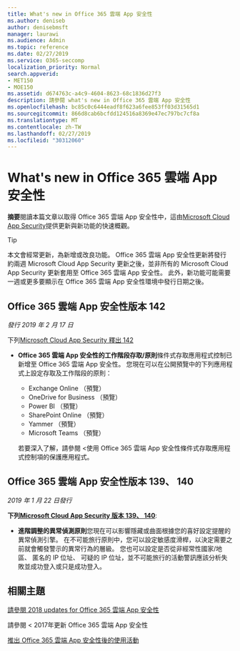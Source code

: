 ```yaml
---
title: What's new in Office 365 雲端 App 安全性
ms.author: deniseb
author: denisebmsft
manager: laurawi
ms.audience: Admin
ms.topic: reference
ms.date: 02/27/2019
ms.service: O365-seccomp
localization_priority: Normal
search.appverid:
- MET150
- MOE150
ms.assetid: d674763c-a4c9-4604-8623-68c1836d27f3
description: 請參閱 what's new in Office 365 雲端 App 安全性
ms.openlocfilehash: bc85c0c6444eadf8f623a6fee853ff03d31565d1
ms.sourcegitcommit: 866d8cab6bcfdd124516a8369e47ec797bc7cf8a
ms.translationtype: MT
ms.contentlocale: zh-TW
ms.lasthandoff: 02/27/2019
ms.locfileid: "30312060"
---
```

# <a name="what-is-new-in-office-365-cloud-app-security"></a>What's new in Office 365 雲端 App 安全性

**摘要**閱讀本篇文章以取得 Office 365 雲端 App 安全性中，這由[Microsoft Cloud App Security](https://aka.ms/whatiscas)提供更新與新功能的快速概觀。
  
> [!TIP]
> 本文會經常更新，為新增或改良功能。 Office 365 雲端 App 安全性更新將發行約兩週 Microsoft Cloud App Security 更新之後，並非所有的 Microsoft Cloud App Security 更新套用至 Office 365 雲端 App 安全性。 此外，新功能可能需要一週或更多要顯示在 Office 365 雲端 App 安全性環境中發行日期之後。

## <a name="office-365-cloud-app-security-release-142"></a>Office 365 雲端 App 安全性版本 142

*發行 2019 年 2 月 17 日*

下列[Microsoft Cloud App Security 釋出 142](https://docs.microsoft.com/en-us/cloud-app-security/release-notes#cloud-app-security-release-142)

- **Office 365 雲端 App 安全性的工作階段存取/原則**條件式存取應用程式控制已新增至 Office 365 雲端 App 安全性。 您現在可以在公開預覽中的下列應用程式上設定存取及工作階段的原則：
    - Exchange Online （預覽）
    - OneDrive for Business （預覽）
    - Power BI （預覽）
    - SharePoint Online （預覽）
    - Yammer （預覽）
    - Microsoft Teams （預覽）

    若要深入了解，請參閱 <<c0>使用 Office 365 雲端 App 安全性條件式存取應用程式控制項的保護應用程式。

## <a name="office-365-cloud-app-security-releases-139-140"></a>Office 365 雲端 App 安全性版本 139、 140

*2019 年 1 月 22 日發行*

**下列[Microsoft Cloud App Security 版本 139、 140](https://docs.microsoft.com/cloud-app-security/release-notes#cloud-app-security-release-139-140)**:

- **進階調整的異常偵測原則**您現在可以影響隱藏或曲面根據您的喜好設定提醒的異常偵測引擎。 在不可能旅行原則中，您可以設定敏感度滑桿，以決定需要之前就會觸發警示的異常行為的層級。 您也可以設定是否從非經常性國家/地區、 匿名的 IP 位址、 可疑的 IP 位址，並不可能旅行的活動警訊應該分析失敗並成功登入或只是成功登入。 

## <a name="related-topics"></a>相關主題

[請參閱 2018 updates for Office 365 雲端 App 安全性](new-in-office-365-cas-2018.md)

<b0>請參閱 < 2017年更新 Office 365 雲端 App 安全性</b0>
    
[推出 Office 365 雲端 App 安全性後的使用活動](utilization-activities-for-ocas.md)